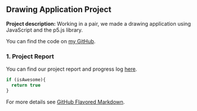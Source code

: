 ## Drawing Application Project 

**Project description:** Working in a pair, we made a drawing application using JavaScript and the p5.js library. 

You can find the code on [my GitHub](https://github.com/ysmnpksy/drawing_application).

### 1. Project Report 

You can find our project report and progress log [here](..pdf/DrawingAppReport.pdf).

```javascript
if (isAwesome){
  return true
}
```


For more details see [GitHub Flavored Markdown](https://guides.github.com/features/mastering-markdown/).
